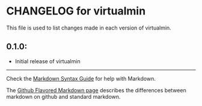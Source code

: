 # CHANGELOG for virtualmin

This file is used to list changes made in each version of virtualmin.

## 0.1.0:

* Initial release of virtualmin

- - -
Check the [Markdown Syntax Guide](http://daringfireball.net/projects/markdown/syntax) for help with Markdown.

The [Github Flavored Markdown page](http://github.github.com/github-flavored-markdown/) describes the differences between markdown on github and standard markdown.

